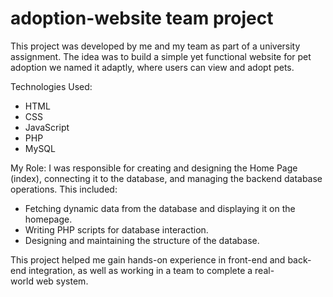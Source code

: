 # adoption-website team project

This project was developed by me and my team as part of a university assignment. The idea was to build a simple yet functional website for pet adoption we named it adaptly, where users can view and adopt pets.

Technologies Used:
- HTML
- CSS
- JavaScript
- PHP
- MySQL

My Role:
I was responsible for creating and designing the Home Page (index), connecting it to the database, and managing the backend database operations. This included:
- Fetching dynamic data from the database and displaying it on the homepage.
- Writing PHP scripts for database interaction.
- Designing and maintaining the structure of the database.

This project helped me gain hands-on experience in front-end and back-end integration, as well as working in a team to complete a real-world web system.
